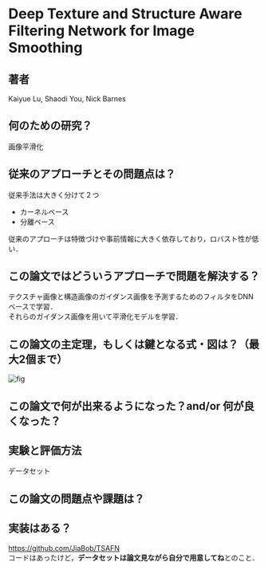 # Deep Texture and Structure Aware Filtering Network for Image Smoothing
## 著者
Kaiyue Lu, Shaodi You, Nick Barnes

## 何のための研究？
画像平滑化

## 従来のアプローチとその問題点は？
従来手法は大きく分けて２つ
- カーネルベース
- 分離ベース

従来のアプローチは特徴づけや事前情報に大きく依存しており，ロバスト性が低い．

## この論文ではどういうアプローチで問題を解決する？
テクスチャ画像と構造画像のガイダンス画像を予測するためのフィルタをDNNベースで学習．  
それらのガイダンス画像を用いて平滑化モデルを学習．

## この論文の主定理，もしくは鍵となる式・図は？（最大2個まで）
![fig](https://user-images.githubusercontent.com/60766744/110233772-af0b9e80-7f69-11eb-8429-94a05d3f1dab.png)

## この論文で何が出来るようになった？and/or 何が良くなった？　

## 実験と評価方法
データセット

## この論文の問題点や課題は？

## 実装はある？
https://github.com/JiaBob/TSAFN  
コードはあったけど，**データセットは論文見ながら自分で用意してね**とのこと．
